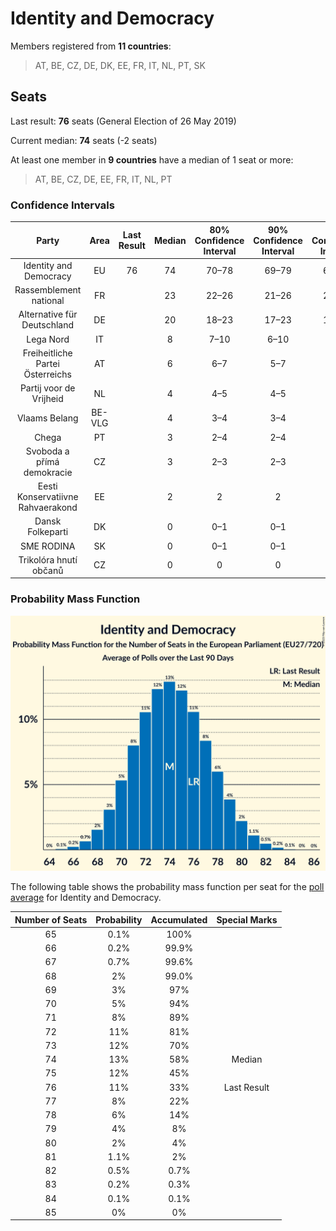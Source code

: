 # Identity and Democracy

Members registered from **11 countries**:

> AT, BE, CZ, DE, DK, EE, FR, IT, NL, PT, SK

## Seats

Last result: **76** seats (General Election of 26 May 2019)

Current median: **74** seats (-2 seats)

At least one member in **9 countries** have a median of 1 seat or more:

> AT, BE, CZ, DE, EE, FR, IT, NL, PT

### Confidence Intervals

| Party | Area | Last Result | Median | 80% Confidence Interval | 90% Confidence Interval | 95% Confidence Interval | 99% Confidence Interval |
|:-----:|:----:|:-----------:|:------:|:-----------------------:|:-----------------------:|:-----------------------:|:-----------------------:|
| Identity and Democracy | EU | 76 | 74 | 70–78 | 69–79 | 68–80 | 67–82 |
| Rassemblement national | FR | | 23 | 22–26 | 21–26 | 20–26 | 20–27 |
| Alternative für Deutschland | DE | | 20 | 18–23 | 17–23 | 17–23 | 16–23 |
| Lega Nord | IT | | 8 | 7–10 | 6–10 | 6–11 | 6–11 |
| Freiheitliche Partei Österreichs | AT | | 6 | 6–7 | 5–7 | 5–8 | 5–8 |
| Partij voor de Vrijheid | NL | | 4 | 4–5 | 4–5 | 4–5 | 4–5 |
| Vlaams Belang | BE-VLG | | 4 | 3–4 | 3–4 | 3–4 | 3–5 |
| Chega | PT | | 3 | 2–4 | 2–4 | 2–4 | 2–4 |
| Svoboda a přímá demokracie | CZ | | 3 | 2–3 | 2–3 | 2–3 | 2–4 |
| Eesti Konservatiivne Rahvaerakond | EE | | 2 | 2 | 2 | 2 | 1–2 |
| Dansk Folkeparti | DK | | 0 | 0–1 | 0–1 | 0–1 | 0–1 |
| SME RODINA | SK | | 0 | 0–1 | 0–1 | 0–1 | 0–1 |
| Trikolóra hnutí občanů | CZ | | 0 | 0 | 0 | 0 | 0 |

### Probability Mass Function

![Graph with seats probability mass function not yet produced](average-2023-10-31-seats-pmf-identityanddemocracy.png "Seats Probability Mass Function")

The following table shows the probability mass function per seat for the [poll average](average-2023-10-31.html) for Identity and Democracy.

| Number of Seats | Probability | Accumulated | Special Marks |
|:---------------:|:-----------:|:-----------:|:-------------:|
| 65 | 0.1% | 100% |  |
| 66 | 0.2% | 99.9% |  |
| 67 | 0.7% | 99.6% |  |
| 68 | 2% | 99.0% |  |
| 69 | 3% | 97% |  |
| 70 | 5% | 94% |  |
| 71 | 8% | 89% |  |
| 72 | 11% | 81% |  |
| 73 | 12% | 70% |  |
| 74 | 13% | 58% | Median |
| 75 | 12% | 45% |  |
| 76 | 11% | 33% | Last Result |
| 77 | 8% | 22% |  |
| 78 | 6% | 14% |  |
| 79 | 4% | 8% |  |
| 80 | 2% | 4% |  |
| 81 | 1.1% | 2% |  |
| 82 | 0.5% | 0.7% |  |
| 83 | 0.2% | 0.3% |  |
| 84 | 0.1% | 0.1% |  |
| 85 | 0% | 0% |  |


